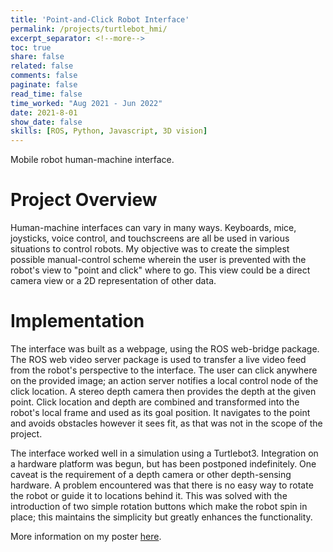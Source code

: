 ```yaml
---
title: 'Point-and-Click Robot Interface'
permalink: /projects/turtlebot_hmi/
excerpt_separator: <!--more-->
toc: true
share: false
related: false
comments: false
paginate: false
read_time: false
time_worked: "Aug 2021 - Jun 2022"
date: 2021-8-01
show_date: false
skills: [ROS, Python, Javascript, 3D vision]
---
```


Mobile robot human-machine interface.

<!--more-->

# Project Overview

Human-machine interfaces can vary in many ways. Keyboards, mice, joysticks, voice control, and touchscreens are all be used in various situations to control robots. My objective was to create the simplest possible manual-control scheme wherein the user is prevented with the robot's view to "point and click" where to go. This view could be a direct camera view or a 2D representation of other data.

# Implementation

The interface was built as a webpage, using the ROS web-bridge package. The ROS web video server package is used to transfer a live video feed from the robot's perspective to the interface. The user can click anywhere on the provided image; an action server notifies a local control node of the click location. A stereo depth camera then provides the depth at the given point. Click location and depth are combined and transformed into the robot's local frame and used as its goal position. It navigates to the point and avoids obstacles however it sees fit, as that was not in the scope of the project.

The interface worked well in a simulation using a Turtlebot3. Integration on a hardware platform was begun, but has been postponed indefinitely. One caveat is the requirement of a depth camera or other depth-sensing hardware. A problem encountered was that there is no easy way to rotate the robot or guide it to locations behind it. This was solved with the introduction of two simple rotation buttons which make the robot spin in place; this maintains the simplicity but greatly enhances the functionality.

More information on my poster [here](/_paperspresentations/2022_poster_urs.md).